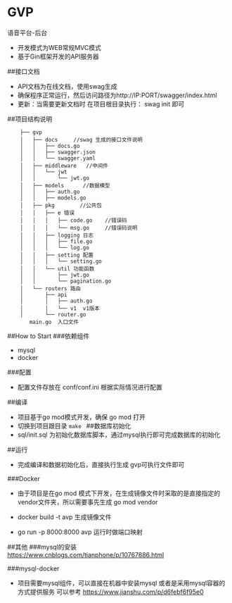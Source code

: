 # GVP

语音平台-后台
- 开发模式为WEB常规MVC模式
- 基于Gin框架开发的API服务器



##接口文档 
- API文档为在线文档，使用swag生成  
- 确保程序正常运行，然后访问路径为http://IP:PORT/swagger/index.html
- 更新：当需要更新文档时 在项目根目录执行： swag  init 即可


##项目结构说明

```
    ├── gvp
    │   ├── docs     //swag 生成的接口文件说明
    │   │   ├── docs.go
    │   │   ├── swagger.json
    │   │   └── swagger.yaml
    │   ├── middleware   //中间件
    │   │   └── jwt
    │   │       └── jwt.go   
    │   ├── models      //数据模型
    │   │   ├── auth.go
    │   │   ├── models.go
    │   ├── pkg        //公共包
    │   │   ├── e 错误
    │   │   │   ├── code.go    //错误码
    │   │   │   └── msg.go     //错误码说明
    │   │   ├── logging 日志       
    │   │   │   ├── file.go
    │   │   │   └── log.go
    │   │   ├── setting 配置
    │   │   │   └── setting.go
    │   │   └── util 功能函数
    │   │       ├── jwt.go
    │   │       └── pagination.go
    │   └── routers 路由
    │       ├── api
    │       │   ├── auth.go
    │       │   └── v1  v1版本 
    │       └── router.go
       main.go  入口文件
```


##How to Start
###依赖组件
- mysql 
- docker  

###配置
- 配置文件存放在 conf/conf.ini  根据实际情况进行配置

##编译
- 项目基于go  mod模式开发，确保 go mod 打开
- 切换到项目跟目录
``
make 
``
##数据库初始化
- sql/init.sql 为初始化数据库脚本，通过mysql执行即可完成数据库的初始化

##运行
- 完成编译和数据初始化后，直接执行生成 gvp可执行文件即可

###Docker

- 由于项目是在go  mod 模式下开发，在生成镜像文件时采取的是直接指定的vendor文件夹，所以需要事先生成
go mod  vendor  

- docker    build  -t  avp  生成镜像文件
- go run  -p 8000:8000  avp   运行时做端口映射

##其他
###mysql的安装 
https://www.cnblogs.com/tianphone/p/10767886.html

###mysql-docker
- 项目需要mysql组件，可以直接在机器中安装mysql 或者是采用mysql容器的方式提供服务
可以参考 https://www.jianshu.com/p/d6febf6f95e0

